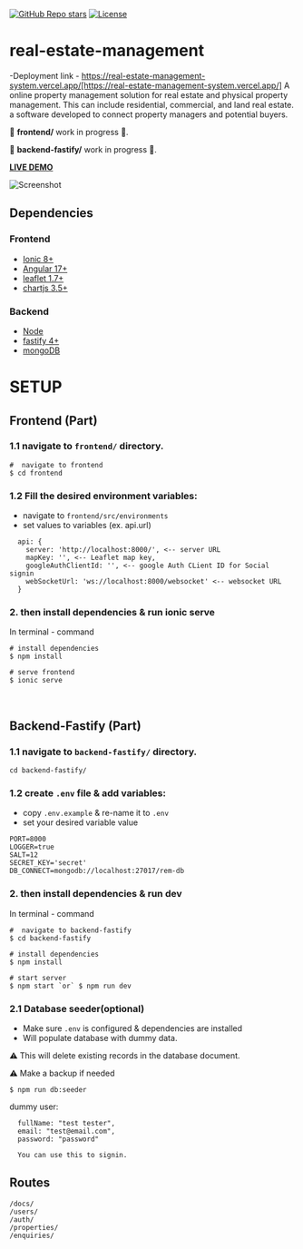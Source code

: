 [![GitHub Repo stars](https://img.shields.io/github/stars/eevan7a9/real-estate-management?style=social)](https://github.com/eevan7a9/real-estate-management/stargazers)
[![License](https://img.shields.io/badge/License-Apache_License_2.0-blue.svg)](LICENSE)
# real-estate-management

-Deployment link - https://real-estate-management-system.vercel.app/[https://real-estate-management-system.vercel.app/]
A online property management solution for real estate and
physical property management. This can include residential,
commercial, and land real estate. a software developed to
connect property managers and potential buyers.

🚧 **frontend/** work in progress 🚧.

🚧 **backend-fastify/** work in progress 🚧.

**[LIVE DEMO](https://real-estate-management.netlify.app/)**

![Screenshot](https://ik.imagekit.io/wr5lnrww0q8/REM_Folder/social_GKmc-8vHw.jpg?updatedAt=1631134174081)


## **Dependencies**

### **Frontend**
- [Ionic 8+](https://ionicframework.com/)
- [Angular 17+](https://angular.io/)
- [leaflet 1.7+](https://leafletjs.com/)
- [chartjs 3.5+](https://www.chartjs.org/)

### **Backend**
- [Node](https://nodejs.org/en/)
- [fastify 4+](https://www.fastify.io/)
- [mongoDB](https://www.mongodb.com/)

# **SETUP**

## **Frontend (Part)**

### **1.1 navigate to `frontend/` directory.**

```
#  navigate to frontend 
$ cd frontend
```

### **1.2 Fill the desired environment variables:**  
- navigate to `frontend/src/environments`
- set values to variables (ex. api.url) 
```
  api: {
    server: 'http://localhost:8000/', <-- server URL
    mapKey: '', <-- Leaflet map key,
    googleAuthClientId: '', <-- google Auth CLient ID for Social signin
    webSocketUrl: 'ws://localhost:8000/websocket' <-- websocket URL
  }
```

### **2. then install dependencies & run ionic serve**

In terminal - command
```
# install dependencies
$ npm install

# serve frontend
$ ionic serve
```

<br>

## **Backend-Fastify (Part)**
### **1.1 navigate to `backend-fastify/` directory.**
```
cd backend-fastify/
```
### **1.2 create `.env` file & add variables:**
- copy `.env.example` & re-name it to `.env`
- set your desired variable value
```
PORT=8000
LOGGER=true
SALT=12
SECRET_KEY='secret'
DB_CONNECT=mongodb://localhost:27017/rem-db
```
### **2. then install dependencies & run dev**

In terminal - command
```
#  navigate to backend-fastify 
$ cd backend-fastify

# install dependencies
$ npm install

# start server
$ npm start `or` $ npm run dev

```

### **2.1 Database seeder(optional)**
- Make sure `.env` is configured & dependencies are installed
- Will populate database with dummy data.

⚠️ This will delete existing records in the database document. 

⚠️ Make a backup if needed
```
$ npm run db:seeder
```

dummy user:
```
  fullName: "test tester",
  email: "test@email.com",
  password: "password"

  You can use this to signin.
```
## Routes
```
/docs/
/users/
/auth/
/properties/
/enquiries/
```
